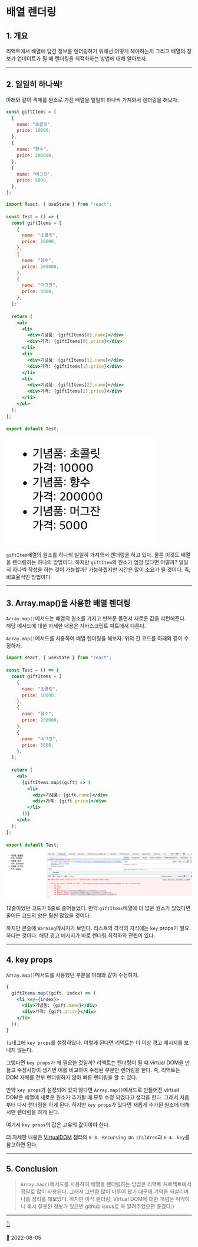 # 배열 렌더링

## 1. 개요

리액트에서 배열에 담긴 정보를 렌더링하기 위해선 어떻게 해야하는지 그리고 배열의 정보가 업데이트가 될 때 렌더링을 최적화하는 방법에 대해 알아보자.

***

## 2. 일일히 하나씩!

아래와 같이 객체를 원소로 가진 배열을 일일히 하나씩 가져와서 렌더링을 해보자.

```javascript
const giftItems = [
  {
    name: "초콜릿",
    price: 10000,
  },
  {
    name: "향수",
    price: 200000,
  },
  {
    name: "머그잔",
    price: 5000,
  },
];
```

```jsx
import React, { useState } from "react";

const Test = () => {
  const giftItems = [
    {
      name: "초콜릿",
      price: 10000,
    },
    {
      name: "향수",
      price: 200000,
    },
    {
      name: "머그잔",
      price: 5000,
    },
  ];

  return (
    <ul>
      <li>
        <div>기념품: {giftItems[0].name}</div>
        <div>가격: {giftItems[0].price}</div>
      </li>
      <li>
        <div>기념품: {giftItems[1].name}</div>
        <div>가격: {giftItems[1].price}</div>
      </li>
      <li>
        <div>기념품: {giftItems[2].name}</div>
        <div>가격: {giftItems[2].price}</div>
      </li>
    </ul>
  );
};

export default Test;
```

![array rendering 1](../image/React/ArrayRendering/arrayRendering1.png)

`giftItem`배열의 원소를 하나씩 일일히 가져와서 렌더링을 하고 있다. 물론 이것도 배열을 렌더링하는 하나의 방법이다. 하지만 `giftItem`의 원소가 엄청 많다면 어떨까? 일일히 하나씩 작성을 하는 것이 가능할까? 가능하겠지만 시간은 많이 소요가 될 것이다. 즉, 비효율적인 방법이다.

***

## 3. Array.map()을 사용한 배열 렌더링

`Array.map()`메서드는 배열의 원소를 가지고 반복문 돌면서 새로운 값을 리턴해준다. 해당 메서드에 대한 자세한 내용은 자바스크립트 파트에서 다룬다.

`Array.map()`메서드를 사용하여 배열 렌더링을 해보자. 위의 긴 코드를 아래와 같이 수정하자.

```jsx
import React, { useState } from "react";

const Test = () => {
  const giftItems = [
    {
      name: "초콜릿",
      price: 10000,
    },
    {
      name: "향수",
      price: 200000,
    },
    {
      name: "머그잔",
      price: 5000,
    },
  ];

  return (
    <ul>
      {giftItems.map((gift) => (
        <li>
          <div>기념품: {gift.name}</div>
          <div>가격: {gift.price}</div>
        </li>
      ))}
    </ul>
  );
};

export default Test;
```

![array rendering 2](../image/React/ArrayRendering/arrayRendering2.png)

12줄이었던 코드가 6줄로 줄어들었다. 만약 `giftItems`배열에 더 많은 원소가 있었다면 줄어든 코드의 양은 훨씬 많았을 것이다.

하지만 콘솔에 `Warning`메시지가 보인다. 리스트의 각각의 자식에는 `key` props가 필요하다는 것이다. 해당 경고 메시지가 바로 렌더링 최적화와 관련이 있다.

***

## 4. key props

`Array.map()`메서드를 사용했던 부분을 아래와 같이 수정하자.

```jsx
{
  giftItems.map((gift, index) => (
    <li key={index}>
      <div>기념품: {gift.name}</div>
      <div>가격: {gift.price}</div>
    </li>
  ));
}
```

`li`태그에 `key props`를 설정하였다. 이렇게 된다면 리액트는 더 이상 경고 메시지를 보내지 않는다.

그렇다면 `key props`가 왜 필요한 것일까? 리액트는 렌더링이 될 때 virtual DOM을 만들고 수정사항이 생기면 이를 비교하여 수정된 부분만 렌더링을 한다. 즉, 리액트는 DOM 자체를 전부 렌더링하지 않아 빠른 렌더링을 할 수 있다.

만약 `key props`가 설정되어 있지 않다면 `Array.map()`메서드로 만들어진 virtual DOM은 배열에 새로운 원소가 추가될 때 모두 수정 되었다고 생각을 한다. 그래서 처음부터 다시 랜더링을 하게 된다. 하지만 `key props`가 있다면 새롭게 추가된 원소에 대해서만 렌더링을 하게 된다.

여기서 `key props`의 값은 고유의 값이여야 한다.

더 자세한 내용은 [VirtualDOM](VirtualDOM.md) 챕터의 `6-3. Recursing On Children`과 `6-4. key`를 참고하면 된다.

***

## 5. Conclusion

> `Array.map()`메서드를 사용하여 배열을 렌더링하는 방법은 리액트 프로젝트에서 정말로 많이 사용된다. 그래서 그만큼 많이 다루어 봤기 때문에 기억을 되살리며 나름 정리를 해보았다. 하지만 아직 렌더링, Virtual DOM에 대한 개념은 미약하니 혹시 잘못된 정보가 있으면 github issus로 꼭 알려주었으면 좋겠다:)

***

[👆](ArrayRendering.md#배열-렌더링)

📅 2022-08-05
